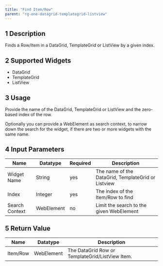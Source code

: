 ```yaml
---
title: "Find Item/Row"
parent: "rg-one-datagrid-templategrid-listview"
---
```


## 1 Description

Finds a Row/Item in a DataGrid, TemplateGrid or ListView by a given index.

## 2 Supported Widgets

* DataGrid
* TemplateGrid
* ListView

## 3 Usage

Provide the name of the DataGrid, TemplateGrid or ListView and the zero-based index of the row.

Optionally you can provide a WebElement as search context, to narrow down the search for the widget, if there are two or more widgets with the same name.

## 4 Input Parameters

Name | Datatype | Required | Description
--- | --- | --- | ---
Widget Name | String | yes | The name of the DataGrid, TemplateGrid or Listview
Index | Integer |yes | The index of the Item/Row to find
Search Context | WebElement | no |Limit the search to the given WebElement

## 5 Return Value

Name | Datatype | Description
---- | --------- | ---------------
Item/Row | WebElement | The DataGrid Row or TemplateGrid/ListView Item.
